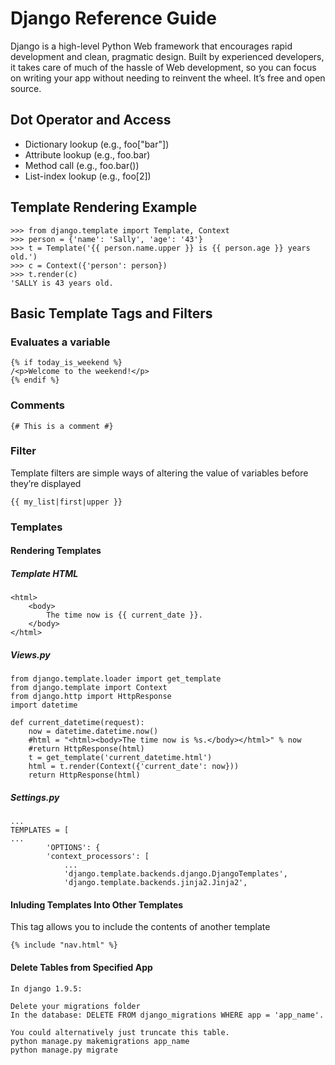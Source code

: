 # Django Reference Guide
Django is a high-level Python Web framework that encourages rapid development and clean, pragmatic design. Built by experienced developers, it takes care of much of the hassle of Web development, so you can focus on writing your app without needing to reinvent the wheel. It’s free and open source.

## Dot Operator and Access
* Dictionary lookup (e.g., foo["bar"])
* Attribute lookup (e.g., foo.bar)
* Method call (e.g., foo.bar())
* List-index lookup (e.g., foo[2])


## Template Rendering Example
    >>> from django.template import Template, Context
    >>> person = {'name': 'Sally', 'age': '43'}
    >>> t = Template('{{ person.name.upper }} is {{ person.age }} years old.')
    >>> c = Context({'person': person})
    >>> t.render(c)
    'SALLY is 43 years old.

## Basic Template Tags and Filters

### Evaluates a variable
    {% if today_is_weekend %}
    /<p>Welcome to the weekend!</p>
    {% endif %}

### Comments
    {# This is a comment #}

### Filter
Template filters are simple ways of altering the value of variables before they’re displayed

    {{ my_list|first|upper }}



### Templates
#### Rendering Templates
##### Template HTML 
    <html>
    	<body>
    		The time now is {{ current_date }}.
    	</body>
    </html>

##### Views.py
    from django.template.loader import get_template
    from django.template import Context
    from django.http import HttpResponse
    import datetime
    
    def current_datetime(request):
    	now = datetime.datetime.now()
    	#html = "<html><body>The time now is %s.</body></html>" % now
    	#return HttpResponse(html)
    	t = get_template('current_datetime.html')
    	html = t.render(Context({'current_date': now}))
    	return HttpResponse(html)

##### Settings.py
    ...
    TEMPLATES = [
    ...
            'OPTIONS': {
            'context_processors': [
                ...
                'django.template.backends.django.DjangoTemplates',
                'django.template.backends.jinja2.Jinja2',


#### Inluding Templates Into Other Templates
This tag allows you to include the contents of another template
    
    {% include "nav.html" %}


#### Delete Tables from Specified App
    In django 1.9.5:
    
    Delete your migrations folder
    In the database: DELETE FROM django_migrations WHERE app = 'app_name'.
    
    You could alternatively just truncate this table.
    python manage.py makemigrations app_name
    python manage.py migrate


